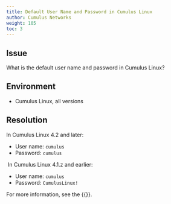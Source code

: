 ```yaml
---
title: Default User Name and Password in Cumulus Linux
author: Cumulus Networks
weight: 105
toc: 3
---
```


## Issue

What is the default user name and password in Cumulus Linux?

## Environment

- Cumulus Linux, all versions

## Resolution

In Cumulus Linux 4.2 and later:

- User name: `cumulus`
- Password: `cumulus`

 In Cumulus Linux 4.1.z and earlier:

- User name: `cumulus`
- Password: `CumulusLinux!`

For more information, see the {{<exlink url="https://docs.cumulusnetworks.com/cumulus-linux/System-Configuration/Authentication-Authorization-and-Accounting/User-Accounts/" text="Cumulus Linux user guide">}}.
